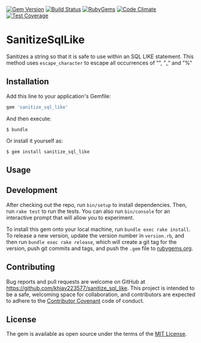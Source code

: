 [![Gem Version](https://img.shields.io/gem/v/sanitize_sql_like.svg?style=flat)](https://rubygems.org/gems/sanitize_sql_like)
[![Build Status](https://travis-ci.org/khiav223577/sanitize_sql_like.svg?branch=master)](https://travis-ci.org/khiav223577/sanitize_sql_like)
[![RubyGems](http://img.shields.io/gem/dt/sanitize_sql_like.svg?style=flat)](https://rubygems.org/gems/sanitize_sql_like)
[![Code Climate](https://codeclimate.com/github/khiav223577/sanitize_sql_like/badges/gpa.svg)](https://codeclimate.com/github/khiav223577/sanitize_sql_like)
[![Test Coverage](https://codeclimate.com/github/khiav223577/sanitize_sql_like/badges/coverage.svg)](https://codeclimate.com/github/khiav223577/sanitize_sql_like/coverage)

# SanitizeSqlLike

Sanitizes a string so that it is safe to use within an SQL LIKE statement. 
This method uses `escape_character` to escape all occurrences of “", ”_“ and ”%“

## Installation

Add this line to your application's Gemfile:

```ruby
gem 'sanitize_sql_like'
```

And then execute:

    $ bundle

Or install it yourself as:

    $ gem install sanitize_sql_like

## Usage




## Development

After checking out the repo, run `bin/setup` to install dependencies. Then, run `rake test` to run the tests. You can also run `bin/console` for an interactive prompt that will allow you to experiment.

To install this gem onto your local machine, run `bundle exec rake install`. To release a new version, update the version number in `version.rb`, and then run `bundle exec rake release`, which will create a git tag for the version, push git commits and tags, and push the `.gem` file to [rubygems.org](https://rubygems.org).

## Contributing

Bug reports and pull requests are welcome on GitHub at https://github.com/khiav223577/sanitize_sql_like. This project is intended to be a safe, welcoming space for collaboration, and contributors are expected to adhere to the [Contributor Covenant](http://contributor-covenant.org) code of conduct.


## License

The gem is available as open source under the terms of the [MIT License](http://opensource.org/licenses/MIT).

